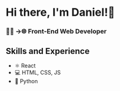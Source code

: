 # Hi there, I'm Daniel!👋

### 🧑‍💻 ->🌐 Front-End Web Developer

## Skills and Experience
* ⚛️ React
* 💻 HTML, CSS, JS
* 🐍 Python
